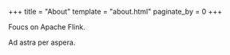 +++
title = "About"
template = "about.html"
paginate_by = 0
+++

Foucs on Apache Flink.

Ad astra per aspera.